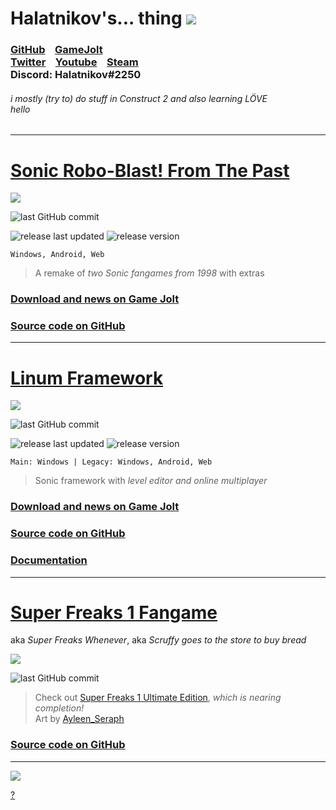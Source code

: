 # Halatnikov's... thing ![](https://cdn.discordapp.com/attachments/406052265963683840/944886384047583232/holat_ayleen-seraph_2x.png)

### [GitHub](https://github.com/Halatnikov) &nbsp;&nbsp; [GameJolt](https://gamejolt.com/@Halatnikov) <br> [Twitter](https://twitter.com/holatnikov) &nbsp;&nbsp; [Youtube](https://www.youtube.com/channel/UCaJJx5p_9KyaKZj02N82nJw) &nbsp;&nbsp; [Steam](https://steamcommunity.com/id/halatnikov) <br> Discord: Halatnikov#2250

###### i mostly (try to) do stuff in Construct 2 and also learning LÖVE  <br> hello

---

# [Sonic Robo-Blast! From The Past](https://gamejolt.com/games/srb_fromthepast/658544)
[![](https://media.discordapp.net/attachments/406052265963683840/944883384172302347/srbftp_dajumpjump.png)](https://gamejolt.com/games/srb_fromthepast/658544)

![last GitHub commit](https://img.shields.io/github/last-commit/halatnikov/SRBftp?label=last%20GitHub%20commit&logo=github)

![release last updated](https://img.shields.io/github/release-date/halatnikov/SRBftp?label=last%20updated)
![release version](https://img.shields.io/github/v/release/halatnikov/SRBftp?&label=version)

`Windows, Android, Web`

> A remake of *two Sonic fangames from 1998* with extras

### [Download and news on Game Jolt](https://gamejolt.com/games/srb_fromthepast/658544)

### [Source code on GitHub](https://github.com/Halatnikov/SRBftp)

---

# [Linum Framework](https://gamejolt.com/games/linum-framework/513673)

[![](https://cdn.discordapp.com/attachments/406052265963683840/944883321597493298/linum_ayleen-seraph_2x.png)](https://gamejolt.com/games/linum-framework/513673)

![last GitHub commit](https://img.shields.io/github/last-commit/halatnikov/linum-framework?label=last%20GitHub%20commit&logo=github)

![release last updated](https://img.shields.io/github/release-date/halatnikov/linum-framework?label=last%20updated)
![release version](https://img.shields.io/github/v/release/halatnikov/linum-framework?&label=version)

`Main: Windows | Legacy: Windows, Android, Web`

> Sonic framework with *level editor and online multiplayer*

### [Download and news on Game Jolt](https://gamejolt.com/games/linum-framework/513673)

### [Source code on GitHub](https://github.com/Halatnikov/linum-framework)

### [Documentation](https://halatnikov.github.io/linum-framework)

---

# [Super Freaks 1 Fangame](https://github.com/Halatnikov/Super-Freaks-1-Fangame)

aka *Super Freaks Whenever*, aka *Scruffy goes to the store to buy bread*

[![](https://media.discordapp.net/attachments/406052265963683840/1124851544613986437/scruffy_ayleen-seraph_small.png)](https://twitter.com/Ayleen_Seraph)

![last GitHub commit](https://img.shields.io/github/last-commit/halatnikov/Super-Freaks-1-Fangame?label=last%20GitHub%20commit&logo=github)

> Check out [Super Freaks 1 Ultimate Edition](https://superfreaks.neocities.org/), *which is nearing completion!*
> <br> Art by [Ayleen_Seraph](https://twitter.com/Ayleen_Seraph)

### [Source code on GitHub](https://github.com/Halatnikov/Super-Freaks-1-Fangame)

---

[![](https://media.discordapp.net/attachments/406052265963683840/1124857291729022996/happybirthdayhalat_ayleen-seraph_small.png)](https://twitter.com/Ayleen_Seraph/status/1208020827469430784)

[?](https://www.youtube.com/watch?v=FBSe_3qtgkc)
